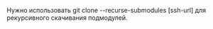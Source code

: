 Нужно использовать git clone --recurse-submodules [ssh-url] для рекурсивного скачивания подмодулей.
